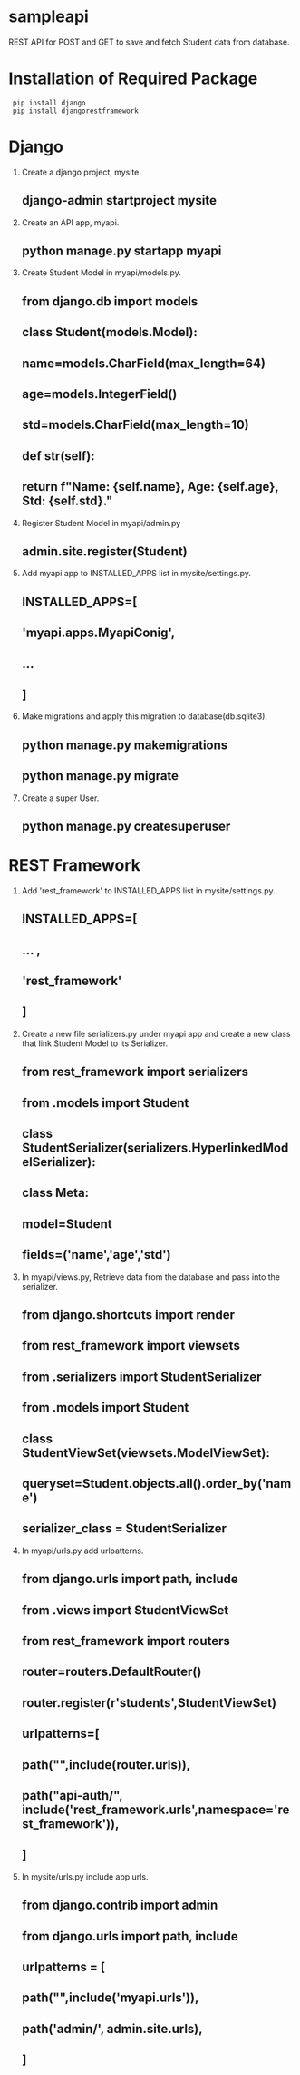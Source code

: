 # sampleapi

REST API for POST and GET to save and fetch Student data from database.

# Installation of Required Package
     pip install django
     pip install djangorestframework

# Django 

1. Create a django project, mysite.
    ## django-admin startproject mysite
2. Create an API app, myapi.
    ## python manage.py startapp myapi
3. Create Student Model in myapi/models.py.
    ## from django.db import models
    ## class Student(models.Model):
    ## name=models.CharField(max_length=64)
    ## age=models.IntegerField()
    ## std=models.CharField(max_length=10)

    ## def __str__(self):
    ##     return f"Name: {self.name}, Age: {self.age}, Std: {self.std}."

4. Register Student Model in myapi/admin.py
    ## admin.site.register(Student)
5. Add myapi app to INSTALLED_APPS list in mysite/settings.py.
    ## INSTALLED_APPS=[
    ##    'myapi.apps.MyapiConig',
    ##    ...
    ## ]
6. Make migrations and apply this migration to database(db.sqlite3).
    ## python manage.py makemigrations
    ## python manage.py migrate
7. Create a super User.
    ## python manage.py createsuperuser

# REST Framework 

1. Add 'rest_framework' to INSTALLED_APPS list in mysite/settings.py.
    ## INSTALLED_APPS=[
    ##    ... ,
    ##    'rest_framework'
    ## ]
2. Create a new file serializers.py under myapi app and create a new class that link Student Model to its Serializer.
    ## from rest_framework import serializers
    ## from .models import Student

    ## class StudentSerializer(serializers.HyperlinkedModelSerializer):
    ##   class Meta:
    ##        model=Student
    ##        fields=('name','age','std')
3. In myapi/views.py, Retrieve data from the database and pass into the serializer.
    ## from django.shortcuts import render
    ## from rest_framework import viewsets
    ## from .serializers import StudentSerializer
    ## from .models import Student
    ## class StudentViewSet(viewsets.ModelViewSet):
    ##    queryset=Student.objects.all().order_by('name')
    ##    serializer_class = StudentSerializer

4. In myapi/urls.py add urlpatterns.
    ## from django.urls import path, include
    ## from .views import StudentViewSet
    ## from rest_framework import routers
    ## router=routers.DefaultRouter()
    ## router.register(r'students',StudentViewSet)
    ## urlpatterns=[
    ##     path("",include(router.urls)),
    ##     path("api-auth/", include('rest_framework.urls',namespace='rest_framework')),
    ## ]



5. In mysite/urls.py include app urls.

    ## from django.contrib import admin
    ## from django.urls import path, include
    ## urlpatterns = [
    ## path("",include('myapi.urls')),
    ## path('admin/', admin.site.urls),
    ## ]
